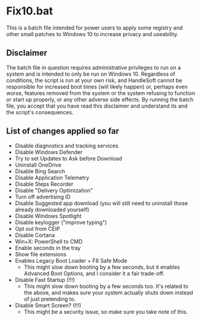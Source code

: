 # Fix10.bat

This is a batch file intended for power users to apply some registry and other small patches to Windows 10 to increase privacy and useability.

## Disclaimer

The batch file in question requires administrative privileges to run on a system and is intended to only be run on Windows 10. Regardless of conditions, the script is run at your own risk, and HandleSoft cannot be responsible for increased boot times (will likely happen) or, perhaps even worse, features removed from the system or the system refusing to function or start up properly, or any other adverse side effects. By running the batch file, you accept that you have read this disclaimer and understand its and the script's consequences.

## List of changes applied so far

* Disable diagnostics and tracking services
* Disable Windows Defender
* Try to set Updates to Ask before Download
* Uninstall OneDrive
* Disable Bing Search
* Disable Application Telemetry
* Disable Steps Recorder
* Disable "Delivery Optimization"
* Turn off advertising ID
* Disable Suggested app download (you will still need to uninstall those already downloaded yourself)
* Disable Windows Spotlight
* Disable keylogger ("improve typing")
* Opt out from CEIP
* Disable Cortana
* Win+X: PowerShell to CMD
* Enable seconds in the tray
* Show file extensions
* Enables Legacy Boot Loader + F8 Safe Mode 
  * This might slow down booting by a few seconds, but it enables Advanced Boot Options, and I consider it a fair trade-off.
* Disable Fast Startup (!!!)
  * This might slow down booting by a few seconds too. It's related to the above, and makes sure your system actually shuts down instead of just pretending to. 
* Disable Smart Screen? (!!!)
  * This might be a security issue, so make sure you take note of this.
